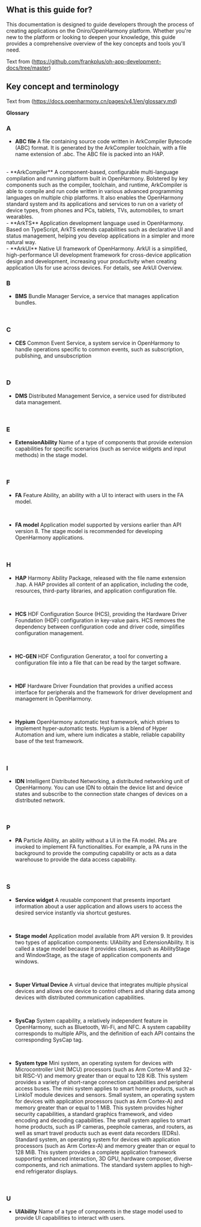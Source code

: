 ## What is this guide for?  
This documentation is designed to guide developers through the process of creating applications on the Oniro/OpenHarmony platform. Whether you're new to the platform or looking to deepen your knowledge, this guide provides a comprehensive overview of the key concepts and tools you'll need.

Text from (https://github.com/frankplus/oh-app-development-docs/tree/master)


## Key concept and terminology

Text from (https://docs.openharmony.cn/pages/v4.1/en/glossary.md)

**Glossary**
### A
- **ABC file**
A file containing source code written in ArkCompiler Bytecode (ABC) format. It is generated by the ArkCompiler toolchain, with a file name extension of .abc. The ABC file is packed into an HAP.  
<br>
- **ArkCompiler**
A component-based, configurable multi-language compilation and running platform built in OpenHarmony. Bolstered by key components such as the compiler, toolchain, and runtime, ArkCompiler is able to compile and run code written in various advanced programming languages on multiple chip platforms. It also enables the OpenHarmony standard system and its applications and services to run on a variety of device types, from phones and PCs, tablets, TVs, automobiles, to smart wearables.  
<br>
- **ArkTS**
Application development language used in OpenHarmony. Based on TypeScript, ArkTS extends capabilities such as declarative UI and status management, helping you develop applications in a simpler and more natural way.
<br>
- **ArkUI**
Native UI framework of OpenHarmony. ArkUI is a simplified, high-performance UI development framework for cross-device application design and development, increasing your productivity when creating application UIs for use across devices. For details, see ArkUI Overview.
<br>

### B
- **BMS**
Bundle Manager Service, a service that manages application bundles.
<br>

### C
- **CES**
Common Event Service, a system service in OpenHarmony to handle operations specific to common events, such as subscription, publishing, and unsubscription
<br>

### D
- **DMS**
Distributed Management Service, a service used for distributed data management.
<br>

### E
- **ExtensionAbility**
Name of a type of components that provide extension capabilities for specific scenarios (such as service widgets and input methods) in the stage model.
<br>

### F
- **FA**
Feature Ability, an ability with a UI to interact with users in the FA model.
<br>

- **FA model**
Application model supported by versions earlier than API version 8. The stage model is recommended for developing OpenHarmony applications.
<br>

### H
- **HAP**
Harmony Ability Package, released with the file name extension .hap. A HAP provides all content of an application, including the code, resources, third-party libraries, and application configuration file.
<br>

- **HCS**
HDF Configuration Source (HCS), providing the Hardware Driver Foundation (HDF) configuration in key-value pairs. HCS removes the dependency between configuration code and driver code, simplifies configuration management.
<br>

- **HC-GEN**
HDF Configuration Generator, a tool for converting a configuration file into a file that can be read by the target software.
<br>

- **HDF**
Hardware Driver Foundation that provides a unified access interface for peripherals and the framework for driver development and management in OpenHarmony.
<br>

- **Hypium**
OpenHarmony automatic test framework, which strives to implement hyper-automatic tests. Hypium is a blend of Hyper Automation and ium, where ium indicates a stable, reliable capability base of the test framework.
<br>

### I
- **IDN**
Intelligent Distributed Networking, a distributed networking unit of OpenHarmony. You can use IDN to obtain the device list and device states and subscribe to the connection state changes of devices on a distributed network.
<br>

### P
- **PA**
Particle Ability, an ability without a UI in the FA model. PAs are invoked to implement FA functionalities. For example, a PA runs in the background to provide the computing capability or acts as a data warehouse to provide the data access capability.
<br>

### S
- **Service widget**
A reusable component that presents important information about a user application and allows users to access the desired service instantly via shortcut gestures.
<br>

- **Stage model**
Application model available from API version 9. It provides two types of application components: UIAbility and ExtensionAbility. It is called a stage model because it provides classes, such as AbilityStage and WindowStage, as the stage of application components and windows.
<br>

- **Super Virtual Device**
A virtual device that integrates multiple physical devices and allows one device to control others and sharing data among devices with distributed communication capabilities.
<br>

- **SysCap**
System capability, a relatively independent feature in OpenHarmony, such as Bluetooth, Wi-Fi, and NFC. A system capability corresponds to multiple APIs, and the definition of each API contains the corresponding SysCap tag.
<br>

- **System type**
Mini system, an operating system for devices with Microcontroller Unit (MCU) processors (such as Arm Cortex-M and 32-bit RISC-V) and memory greater than or equal to 128 KiB. This system provides a variety of short-range connection capabilities and peripheral access buses. The mini system applies to smart home products, such as LinkIoT module devices and sensors.
Small system, an operating system for devices with application processors (such as Arm Cortex-A) and memory greater than or equal to 1 MiB. This system provides higher security capabilities, a standard graphics framework, and video encoding and decoding capabilities. The small system applies to smart home products, such as IP cameras, peephole cameras, and routers, as well as smart travel products such as event data recorders (EDRs).
Standard system, an operating system for devices with application processors (such as Arm Cortex-A) and memory greater than or equal to 128 MiB. This system provides a complete application framework supporting enhanced interaction, 3D GPU, hardware composer, diverse components, and rich animations. The standard system applies to high-end refrigerator displays.
<br>

### U
- **UIAbility**
Name of a type of components in the stage model used to provide UI capabilities to interact with users.